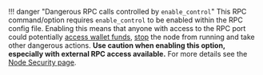 !!! danger "Dangerous RPC calls controlled by `enable_control`"
	This RPC command/option requires `enable_control` to be enabled within the RPC config file. Enabling this means that anyone with access to the RPC port could potentially [access wallet funds](/commands/rpc-protocol#send), [stop](/commands/rpc-protocol#stop) the node from running and take other dangerous actions. **Use caution when enabling this option, especially with external RPC access available.** For more details see the [Node Security page](/running-a-node/security).